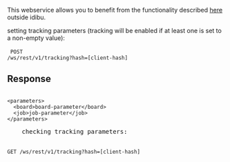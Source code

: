 This webservice allows you to benefit from the functionality described <a href="http://support.idibu.com/default_import/Knowledgebase/Article/View/201/0/application-url-source-tracking" target="_blank">here</a> outside idibu.

setting tracking parameters (tracking will be enabled if at least one is set to a non-empty value):
	<br />	<br />
	<code>
POST /ws/rest/v1/tracking?hash=[client-hash]
</code></p>
<h2>
	Response</h2>
<pre><code type="xml">
&lt;parameters&gt;
  &lt;board&gt;board-parameter&lt;/board&gt;
  &lt;job&gt;job-parameter&lt;/job&gt;
&lt;/parameters&gt;
</code></pre>
<pre>
    checking tracking parameters:	<br />
    <code>
GET /ws/rest/v1/tracking?hash=[client-hash]
</code></p>
